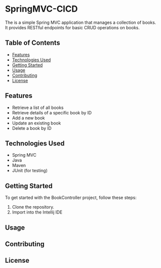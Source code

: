 # SpringMVC-CICD

The is a simple Spring MVC application that manages a collection of books. It provides RESTful endpoints for basic CRUD operations on books.

## Table of Contents

- [Features](#features)
- [Technologies Used](#technologies-used)
- [Getting Started](#getting-started)
- [Usage](#usage)
- [Contributing](#contributing)
- [License](#license)

## Features

- Retrieve a list of all books
- Retrieve details of a specific book by ID
- Add a new book
- Update an existing book
- Delete a book by ID

## Technologies Used

- Spring MVC
- Java
- Maven
- JUnit (for testing)

## Getting Started

To get started with the BookController project, follow these steps:

1. Clone the repository.
2. Import into the Intellij IDE

## Usage


## Contributing


## License


